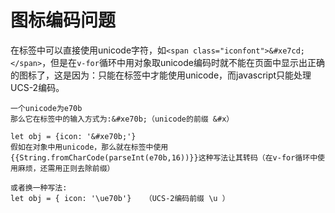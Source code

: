 # 图标编码问题
<!-- unicode直接在标签中使用，可以识别这是unicode编码
            在对象中使用再引入，因为js只能处理UCS-2编码，所以在遍历过程中不能识别unicode编码
            索引在使用前，要先转码
          -->

在标签中可以直接使用unicode字符，如`<span class="iconfont">&#xe7cd;</span>`，但是在`v-for`循环中用对象取unicode编码时就不能在页面中显示出正确的图标了，这是因为：只能在标签中才能使用unicode，而javascript只能处理UCS-2编码。
```
一个unicode为e70b
那么它在标签中的输入方式为:&#xe70b;（unicode的前缀 &#x）

let obj = {icon: '&#xe70b;'}
假如在对象中用unicode，那么就在标签中使用{{String.fromCharCode(parseInt(e70b,16))}}这种写法让其转码（在v-for循环中使用麻烦，还需用正则去除前缀）

或者换一种写法:
let obj = { icon: '\ue70b'}   （UCS-2编码前缀 \u ）
```
